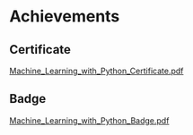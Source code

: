 

# Achievements
## Certificate
[Machine_Learning_with_Python_Certificate.pdf](https://prod-files-secure.s3.us-west-2.amazonaws.com/03e82b26-cccb-4906-bb56-adabcbdc0655/0f35a87e-0c16-48ac-af62-4e4cc34c6a19/Machine_Learning_with_Python_Certificate.pdf?X-Amz-Algorithm=AWS4-HMAC-SHA256&X-Amz-Content-Sha256=UNSIGNED-PAYLOAD&X-Amz-Credential=ASIAZI2LB466UL5D7QYC%2F20250206%2Fus-west-2%2Fs3%2Faws4_request&X-Amz-Date=20250206T182039Z&X-Amz-Expires=3600&X-Amz-Security-Token=IQoJb3JpZ2luX2VjEEkaCXVzLXdlc3QtMiJHMEUCIES%2F72akd%2FdBQrwaqAlha5nkqe9KwmD%2FK5DUEtLWORKcAiEAm2tC8ZvDZfMEnjEmswvY1vlENIDqNKnsy9j0cSFWPesq%2FwMIYhAAGgw2Mzc0MjMxODM4MDUiDNr71ivgAN6SEIpp2ircA6NAgZq8QL4WOoD66UNp9ZNcctflBCZB8U8zLDXn0ioDCXU9qHH9Vf90XwWepN2BhuPKvkKbD1L9HR%2FPA%2B%2FOVqBKKxl0dhOP5ETLxJHQ4nPUs6pFa%2FutVtHQOoYPPPmHMpxE8GmNSQtn4MQ2DO1GJyrxS1LZ3rKnLY9N6C5n4GMzCtvInP0CDCYa20IPBCqaNtexS6WUBtZrDy0YhjlkI46NoLnlPHEFOTqNoTf8Acxy%2Bb9E7tQOEuduh9MqYWr8VB%2FaCpY%2BbL0k8rGHjbWWLjLk6MLFGtWLHvehLZBTzYrleBaw1Aofr%2BHXOjyjkGZJg0AEWAhfFdi8ARzUHSK3vSXy3c1sWM1AV2iZUriOhcodAf5O%2B1K567JZS%2Bj4%2FDwVEJ8YtOEjWPSusT3pyl1MmthqeWc3ncE0VpP0%2F7cZSTULg5XEyqQq%2FrLvgI5820OI7%2BZqhVBxrhYFMrFvqoUzLYKpMki4rzYjixcDpBm946zj2FNZIZZELSpT7xJXrQFYTsZFicmmwsPWhSR8qXtRNh039K%2BP%2FfaYEF4wOM4HlhiY3n7rURvYjRjzRXPd8QXXAnFF52ivNSxYDacAL5cOcTIbks%2F93vDskEdHB6wUifLnxNn4BcmddJ3kBMnUMJ3Rk70GOqUBpHxecrswLyz8aEGWikEqMiDMGXUXft9FSa2l0Rcn6MPb61Xv%2FCg8t8GWLqIl%2BH48xvoBIlUDIwnOp5SWvLc6Z9B2DhodL3TikP%2BwApB1DpzpMyyJKfwUyt68GL9H0Il%2BZ2ajjhP5kItNwAwtncahO6dQFFQU5tkh051l8tL4c3ZDEEz4%2BkeS3yBrfNfwu1cc6QXL47zL3mXio4HMRr%2B3sgIxhXt8&X-Amz-Signature=2e6460d89444778b5539e9463ac7dd09378edbd0a962c3351a4444cfeb9f8926&X-Amz-SignedHeaders=host&x-id=GetObject)
## Badge
[Machine_Learning_with_Python_Badge.pdf](https://prod-files-secure.s3.us-west-2.amazonaws.com/03e82b26-cccb-4906-bb56-adabcbdc0655/ff622a22-73d6-44e3-9c7b-e89a8e61b7aa/Machine_Learning_with_Python_Badge.pdf?X-Amz-Algorithm=AWS4-HMAC-SHA256&X-Amz-Content-Sha256=UNSIGNED-PAYLOAD&X-Amz-Credential=ASIAZI2LB466UL5D7QYC%2F20250206%2Fus-west-2%2Fs3%2Faws4_request&X-Amz-Date=20250206T182039Z&X-Amz-Expires=3600&X-Amz-Security-Token=IQoJb3JpZ2luX2VjEEkaCXVzLXdlc3QtMiJHMEUCIES%2F72akd%2FdBQrwaqAlha5nkqe9KwmD%2FK5DUEtLWORKcAiEAm2tC8ZvDZfMEnjEmswvY1vlENIDqNKnsy9j0cSFWPesq%2FwMIYhAAGgw2Mzc0MjMxODM4MDUiDNr71ivgAN6SEIpp2ircA6NAgZq8QL4WOoD66UNp9ZNcctflBCZB8U8zLDXn0ioDCXU9qHH9Vf90XwWepN2BhuPKvkKbD1L9HR%2FPA%2B%2FOVqBKKxl0dhOP5ETLxJHQ4nPUs6pFa%2FutVtHQOoYPPPmHMpxE8GmNSQtn4MQ2DO1GJyrxS1LZ3rKnLY9N6C5n4GMzCtvInP0CDCYa20IPBCqaNtexS6WUBtZrDy0YhjlkI46NoLnlPHEFOTqNoTf8Acxy%2Bb9E7tQOEuduh9MqYWr8VB%2FaCpY%2BbL0k8rGHjbWWLjLk6MLFGtWLHvehLZBTzYrleBaw1Aofr%2BHXOjyjkGZJg0AEWAhfFdi8ARzUHSK3vSXy3c1sWM1AV2iZUriOhcodAf5O%2B1K567JZS%2Bj4%2FDwVEJ8YtOEjWPSusT3pyl1MmthqeWc3ncE0VpP0%2F7cZSTULg5XEyqQq%2FrLvgI5820OI7%2BZqhVBxrhYFMrFvqoUzLYKpMki4rzYjixcDpBm946zj2FNZIZZELSpT7xJXrQFYTsZFicmmwsPWhSR8qXtRNh039K%2BP%2FfaYEF4wOM4HlhiY3n7rURvYjRjzRXPd8QXXAnFF52ivNSxYDacAL5cOcTIbks%2F93vDskEdHB6wUifLnxNn4BcmddJ3kBMnUMJ3Rk70GOqUBpHxecrswLyz8aEGWikEqMiDMGXUXft9FSa2l0Rcn6MPb61Xv%2FCg8t8GWLqIl%2BH48xvoBIlUDIwnOp5SWvLc6Z9B2DhodL3TikP%2BwApB1DpzpMyyJKfwUyt68GL9H0Il%2BZ2ajjhP5kItNwAwtncahO6dQFFQU5tkh051l8tL4c3ZDEEz4%2BkeS3yBrfNfwu1cc6QXL47zL3mXio4HMRr%2B3sgIxhXt8&X-Amz-Signature=af4c372115c6bf84d5fe935338d1624fd7b6ddb6821c5beb23f1e5b9eb1bf2ac&X-Amz-SignedHeaders=host&x-id=GetObject)